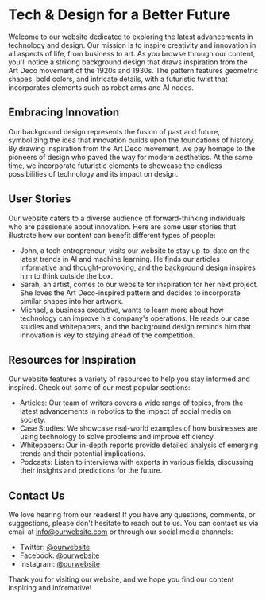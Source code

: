 <!--font:Poppins-->

# Tech & Design for a Better Future

Welcome to our website dedicated to exploring the latest advancements in technology and design. Our mission is to inspire creativity and innovation in all aspects of life, from business to art. As you browse through our content, you'll notice a striking background design that draws inspiration from the Art Deco movement of the 1920s and 1930s. The pattern features geometric shapes, bold colors, and intricate details, with a futuristic twist that incorporates elements such as robot arms and AI nodes.

## Embracing Innovation

Our background design represents the fusion of past and future, symbolizing the idea that innovation builds upon the foundations of history. By drawing inspiration from the Art Deco movement, we pay homage to the pioneers of design who paved the way for modern aesthetics. At the same time, we incorporate futuristic elements to showcase the endless possibilities of technology and its impact on design.

## User Stories

Our website caters to a diverse audience of forward-thinking individuals who are passionate about innovation. Here are some user stories that illustrate how our content can benefit different types of people:

- John, a tech entrepreneur, visits our website to stay up-to-date on the latest trends in AI and machine learning. He finds our articles informative and thought-provoking, and the background design inspires him to think outside the box.
- Sarah, an artist, comes to our website for inspiration for her next project. She loves the Art Deco-inspired pattern and decides to incorporate similar shapes into her artwork.
- Michael, a business executive, wants to learn more about how technology can improve his company's operations. He reads our case studies and whitepapers, and the background design reminds him that innovation is key to staying ahead of the competition.

## Resources for Inspiration

Our website features a variety of resources to help you stay informed and inspired. Check out some of our most popular sections:

- Articles: Our team of writers covers a wide range of topics, from the latest advancements in robotics to the impact of social media on society.
- Case Studies: We showcase real-world examples of how businesses are using technology to solve problems and improve efficiency.
- Whitepapers: Our in-depth reports provide detailed analysis of emerging trends and their potential implications.
- Podcasts: Listen to interviews with experts in various fields, discussing their insights and predictions for the future.

## Contact Us

We love hearing from our readers! If you have any questions, comments, or suggestions, please don't hesitate to reach out to us. You can contact us via email at [info@ourwebsite.com](mailto:info@ourwebsite.com) or through our social media channels:

- Twitter: [@ourwebsite](https://twitter.com/ourwebsite)
- Facebook: [@ourwebsite](https://www.facebook.com/ourwebsite)
- Instagram: [@ourwebsite](https://www.instagram.com/ourwebsite)

Thank you for visiting our website, and we hope you find our content inspiring and informative!

<!--

Write me content for website with wallpaper which alt text is:

"An Art Deco-inspired pattern in shades of gold and black, with futuristic elements such as robot arms and AI nodes."

The name/title of the page should not be 1:1 copy of the alt text but rather a real content of the website which is using this wallpaper.

- Use markdown format 
- Start with heading
- Heading should be short and concise
- The content should look like a real website 
- The website should not be about the wallpaper, wallpaper is just a related background
- Heading should be contain work "wallpaper" or "background"
- Include real sections like references, contact, user stories, etc. use things relevant to the page purpose.
- Feel free to use structure like headings, bullets, numbering, blockquotes, paragraphs, horizontal lines, etc.
- You can use formatting like bold or _italic_
- You can include UTF-8 emojis
- Links should be only #hash anchors (and you can refer to the document itself)
- Do not include images


---


# The Golden Age of Innovation: A Futuristic Wallpaper for Forward-Thinking Minds

Welcome to our website dedicated to exploring the latest advancements in technology and design. Our mission is to inspire creativity and innovation in all aspects of life, from business to art. As you browse through our content, you'll notice a striking wallpaper in shades of gold and black with an Art Deco-inspired pattern. This wallpaper serves as a backdrop to our website, symbolizing the fusion of past and future.

## The Inspiration Behind the Wallpaper

Our wallpaper design draws inspiration from the Art Deco movement of the 1920s and 1930s, which emphasized geometric shapes, bold colors, and intricate patterns. However, we've added a futuristic twist by incorporating elements such as robot arms and AI nodes. This combination of vintage and modern creates a unique aesthetic that captures the essence of our website's message: embracing the past while looking towards the future.

## User Stories

Our website caters to a diverse audience of forward-thinking individuals who are passionate about innovation. Here are some user stories that illustrate how our content can benefit different types of people:

- John, a tech entrepreneur, visits our website to stay up-to-date on the latest trends in AI and machine learning. He finds our articles informative and thought-provoking, and the futuristic wallpaper inspires him to think outside the box.
- Sarah, an artist, comes to our website for inspiration for her next project. She loves the Art Deco-inspired wallpaper and decides to incorporate similar patterns into her artwork.
- Michael, a business executive, wants to learn more about how technology can improve his company's operations. He reads our case studies and whitepapers, and the wallpaper reminds him that innovation is key to staying ahead of the competition.

## References

Our website features a variety of resources to help you stay informed and inspired. Check out some of our most popular sections:

- Articles: Our team of writers covers a wide range of topics, from the latest advancements in robotics to the impact of social media on society.
- Case Studies: We showcase real-world examples of how businesses are using technology to solve problems and improve efficiency.
- Whitepapers: Our in-depth reports provide detailed analysis of emerging trends and their potential implications.
- Podcasts: Listen to interviews with experts in various fields, discussing their insights and predictions for the future.

## Contact Us

We love hearing from our readers! If you have any questions, comments, or suggestions, please don't hesitate to reach out to us. You can contact us via email at [info@ourwebsite.com](mailto:info@ourwebsite.com) or through our social media channels:

- Twitter: [@ourwebsite](https://twitter.com/ourwebsite)
- Facebook: [@ourwebsite](https://www.facebook.com/ourwebsite)
- Instagram: [@ourwebsite](https://www.instagram.com/ourwebsite)

Thank you for visiting our website, and we hope you find our content inspiring and informative!


---


Heading should not include word "wallpaper". The website should not be about the wallpaper itself, wallpaper is just a related background, rewrite whole content.


---


# The Future is Now: Exploring the Intersection of Technology and Design

Welcome to our website dedicated to exploring the latest advancements in technology and design. Our mission is to inspire creativity and innovation in all aspects of life, from business to art. As you browse through our content, you'll notice a striking background with an Art Deco-inspired pattern in shades of gold and black. This design serves as a visual representation of our website's message: embracing the past while looking towards the future.

## Drawing Inspiration from the Past and Present

Our background design draws inspiration from the Art Deco movement of the 1920s and 1930s, which emphasized geometric shapes, bold colors, and intricate patterns. However, we've added a futuristic twist by incorporating elements such as robot arms and AI nodes. This combination of vintage and modern creates a unique aesthetic that captures the essence of our website's message.

## User Stories

Our website caters to a diverse audience of forward-thinking individuals who are passionate about innovation. Here are some user stories that illustrate how our content can benefit different types of people:

- John, a tech entrepreneur, visits our website to stay up-to-date on the latest trends in AI and machine learning. He finds our articles informative and thought-provoking, and the background design inspires him to think outside the box.
- Sarah, an artist, comes to our website for inspiration for her next project. She loves the Art Deco-inspired pattern and decides to incorporate similar shapes into her artwork.
- Michael, a business executive, wants to learn more about how technology can improve his company's operations. He reads our case studies and whitepapers, and the background design reminds him that innovation is key to staying ahead of the competition.

## References

Our website features a variety of resources to help you stay informed and inspired. Check out some of our most popular sections:

- Articles: Our team of writers covers a wide range of topics, from the latest advancements in robotics to the impact of social media on society.
- Case Studies: We showcase real-world examples of how businesses are using technology to solve problems and improve efficiency.
- Whitepapers: Our in-depth reports provide detailed analysis of emerging trends and their potential implications.
- Podcasts: Listen to interviews with experts in various fields, discussing their insights and predictions for the future.

## Contact Us

We love hearing from our readers! If you have any questions, comments, or suggestions, please don't hesitate to reach out to us. You can contact us via email at [info@ourwebsite.com](mailto:info@ourwebsite.com) or through our social media channels:

- Twitter: [@ourwebsite](https://twitter.com/ourwebsite)
- Facebook: [@ourwebsite](https://www.facebook.com/ourwebsite)
- Instagram: [@ourwebsite](https://www.instagram.com/ourwebsite)

Thank you for visiting our website, and we hope you find our content inspiring and informative!


---


Heading is too long, rewrite whole content.


---


# Exploring the Intersection of Technology and Design

Welcome to our website dedicated to exploring the latest advancements in technology and design. Our mission is to inspire creativity and innovation in all aspects of life, from business to art. As you browse through our content, you'll notice a striking background design that draws inspiration from the Art Deco movement of the 1920s and 1930s. The pattern features geometric shapes, bold colors, and intricate details, with a futuristic twist that incorporates elements such as robot arms and AI nodes.

## Embracing the Past and Future

Our background design represents the fusion of past and future, symbolizing the idea that innovation builds upon the foundations of history. By drawing inspiration from the Art Deco movement, we pay homage to the pioneers of design who paved the way for modern aesthetics. At the same time, we incorporate futuristic elements to showcase the endless possibilities of technology and its impact on design.

## User Stories

Our website caters to a diverse audience of forward-thinking individuals who are passionate about innovation. Here are some user stories that illustrate how our content can benefit different types of people:

- John, a tech entrepreneur, visits our website to stay up-to-date on the latest trends in AI and machine learning. He finds our articles informative and thought-provoking, and the background design inspires him to think outside the box.
- Sarah, an artist, comes to our website for inspiration for her next project. She loves the Art Deco-inspired pattern and decides to incorporate similar shapes into her artwork.
- Michael, a business executive, wants to learn more about how technology can improve his company's operations. He reads our case studies and whitepapers, and the background design reminds him that innovation is key to staying ahead of the competition.

## References

Our website features a variety of resources to help you stay informed and inspired. Check out some of our most popular sections:

- Articles: Our team of writers covers a wide range of topics, from the latest advancements in robotics to the impact of social media on society.
- Case Studies: We showcase real-world examples of how businesses are using technology to solve problems and improve efficiency.
- Whitepapers: Our in-depth reports provide detailed analysis of emerging trends and their potential implications.
- Podcasts: Listen to interviews with experts in various fields, discussing their insights and predictions for the future.

## Contact Us

We love hearing from our readers! If you have any questions, comments, or suggestions, please don't hesitate to reach out to us. You can contact us via email at [info@ourwebsite.com](mailto:info@ourwebsite.com) or through our social media channels:

- Twitter: [@ourwebsite](https://twitter.com/ourwebsite)
- Facebook: [@ourwebsite](https://www.facebook.com/ourwebsite)
- Instagram: [@ourwebsite](https://www.instagram.com/ourwebsite)

Thank you for visiting our website, and we hope you find our content inspiring and informative!


---


Heading is too long, rewrite whole content.


---


# Technology and Design for a Better Future

Welcome to our website dedicated to exploring the latest advancements in technology and design. Our mission is to inspire creativity and innovation in all aspects of life, from business to art. As you browse through our content, you'll notice a striking background design that draws inspiration from the Art Deco movement of the 1920s and 1930s. The pattern features geometric shapes, bold colors, and intricate details, with a futuristic twist that incorporates elements such as robot arms and AI nodes.

## Embracing Innovation

Our background design represents the fusion of past and future, symbolizing the idea that innovation builds upon the foundations of history. By drawing inspiration from the Art Deco movement, we pay homage to the pioneers of design who paved the way for modern aesthetics. At the same time, we incorporate futuristic elements to showcase the endless possibilities of technology and its impact on design.

## User Stories

Our website caters to a diverse audience of forward-thinking individuals who are passionate about innovation. Here are some user stories that illustrate how our content can benefit different types of people:

- John, a tech entrepreneur, visits our website to stay up-to-date on the latest trends in AI and machine learning. He finds our articles informative and thought-provoking, and the background design inspires him to think outside the box.
- Sarah, an artist, comes to our website for inspiration for her next project. She loves the Art Deco-inspired pattern and decides to incorporate similar shapes into her artwork.
- Michael, a business executive, wants to learn more about how technology can improve his company's operations. He reads our case studies and whitepapers, and the background design reminds him that innovation is key to staying ahead of the competition.

## Resources for Inspiration

Our website features a variety of resources to help you stay informed and inspired. Check out some of our most popular sections:

- Articles: Our team of writers covers a wide range of topics, from the latest advancements in robotics to the impact of social media on society.
- Case Studies: We showcase real-world examples of how businesses are using technology to solve problems and improve efficiency.
- Whitepapers: Our in-depth reports provide detailed analysis of emerging trends and their potential implications.
- Podcasts: Listen to interviews with experts in various fields, discussing their insights and predictions for the future.

## Contact Us

We love hearing from our readers! If you have any questions, comments, or suggestions, please don't hesitate to reach out to us. You can contact us via email at [info@ourwebsite.com](mailto:info@ourwebsite.com) or through our social media channels:

- Twitter: [@ourwebsite](https://twitter.com/ourwebsite)
- Facebook: [@ourwebsite](https://www.facebook.com/ourwebsite)
- Instagram: [@ourwebsite](https://www.instagram.com/ourwebsite)

Thank you for visiting our website, and we hope you find our content inspiring and informative!


---


Write me a Google font which is best fitting for the website.

Pick from the list:
- Playfair Display
- Lobster
- Great Vibes
- Inter
- IBM Plex Sans
- Barlow Condensed
- Open Sans
- Orbitron
- Raleway
- Alegreya
- Lato
- Poppins
- Exo 2
- Futura
- Dancing Script
- Montserrat
- Roboto


Write just the font name nothing else.


---


Poppins

-->
